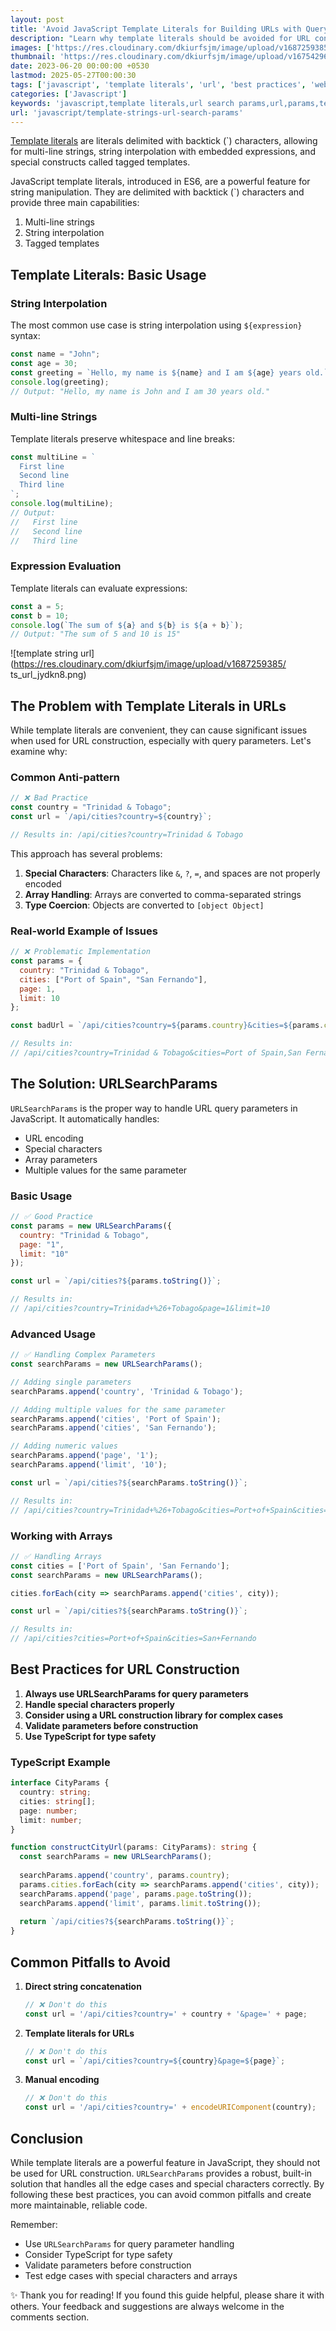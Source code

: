 ```yaml
---
layout: post
title: 'Avoid JavaScript Template Literals for Building URLs with Query Params'
description: "Learn why template literals should be avoided for URL construction and how to properly handle query parameters using URLSearchParams. A comprehensive guide with practical examples."
images: ['https://res.cloudinary.com/dkiurfsjm/image/upload/v1687259385/ts_url_jydkn8.png']
thumbnail: 'https://res.cloudinary.com/dkiurfsjm/image/upload/v1675429691/JavaScript_v4qblf.jpg'
date: 2023-06-20 00:00:00 +0530
lastmod: 2025-05-27T00:00:30
tags: ['javascript', 'template literals', 'url', 'best practices', 'web development']
categories: ['Javascript']
keywords: 'javascript,template literals,url search params,url,params,template strings,strings,query,query params'
url: 'javascript/template-strings-url-search-params'
---
```


[Template literals](https://developer.mozilla.org/en-US/docs/Web/JavaScript/Reference/Template_literals) are literals delimited with backtick (`) characters, allowing for multi-line strings, string interpolation with embedded expressions, and special constructs called tagged templates.

JavaScript template literals, introduced in ES6, are a powerful feature for string manipulation. They are delimited with backtick (`) characters and provide three main capabilities:

1. Multi-line strings
2. String interpolation
3. Tagged templates

## Template Literals: Basic Usage

### String Interpolation
The most common use case is string interpolation using `${expression}` syntax:

```javascript
const name = "John";
const age = 30;
const greeting = `Hello, my name is ${name} and I am ${age} years old.`;
console.log(greeting);
// Output: "Hello, my name is John and I am 30 years old."
```

### Multi-line Strings
Template literals preserve whitespace and line breaks:

```javascript
const multiLine = `
  First line
  Second line
  Third line
`;
console.log(multiLine);
// Output:
//   First line
//   Second line
//   Third line
```

### Expression Evaluation
Template literals can evaluate expressions:

```javascript
const a = 5;
const b = 10;
console.log(`The sum of ${a} and ${b} is ${a + b}`);
// Output: "The sum of 5 and 10 is 15"
```

![template string url](https://res.cloudinary.com/dkiurfsjm/image/upload/v1687259385/
ts_url_jydkn8.png)

## The Problem with Template Literals in URLs

While template literals are convenient, they can cause significant issues when used for URL construction, especially with query parameters. Let's examine why:

### Common Anti-pattern

```javascript
// ❌ Bad Practice
const country = "Trinidad & Tobago";
const url = `/api/cities?country=${country}`;

// Results in: /api/cities?country=Trinidad & Tobago
```

This approach has several problems:

1. **Special Characters**: Characters like `&`, `?`, `=`, and spaces are not properly encoded
2. **Array Handling**: Arrays are converted to comma-separated strings
3. **Type Coercion**: Objects are converted to `[object Object]`

### Real-world Example of Issues

```javascript
// ❌ Problematic Implementation
const params = {
  country: "Trinidad & Tobago",
  cities: ["Port of Spain", "San Fernando"],
  page: 1,
  limit: 10
};

const badUrl = `/api/cities?country=${params.country}&cities=${params.cities}&page=${params.page}&limit=${params.limit}`;

// Results in: 
// /api/cities?country=Trinidad & Tobago&cities=Port of Spain,San Fernando&page=1&limit=10
```

## The Solution: URLSearchParams

`URLSearchParams` is the proper way to handle URL query parameters in JavaScript. It automatically handles:
- URL encoding
- Special characters
- Array parameters
- Multiple values for the same parameter

### Basic Usage

```javascript
// ✅ Good Practice
const params = new URLSearchParams({
  country: "Trinidad & Tobago",
  page: "1",
  limit: "10"
});

const url = `/api/cities?${params.toString()}`;

// Results in: 
// /api/cities?country=Trinidad+%26+Tobago&page=1&limit=10
```

### Advanced Usage

```javascript
// ✅ Handling Complex Parameters
const searchParams = new URLSearchParams();

// Adding single parameters
searchParams.append('country', 'Trinidad & Tobago');

// Adding multiple values for the same parameter
searchParams.append('cities', 'Port of Spain');
searchParams.append('cities', 'San Fernando');

// Adding numeric values
searchParams.append('page', '1');
searchParams.append('limit', '10');

const url = `/api/cities?${searchParams.toString()}`;

// Results in: 
// /api/cities?country=Trinidad+%26+Tobago&cities=Port+of+Spain&cities=San+Fernando&page=1&limit=10
```

### Working with Arrays

```javascript
// ✅ Handling Arrays
const cities = ['Port of Spain', 'San Fernando'];
const searchParams = new URLSearchParams();

cities.forEach(city => searchParams.append('cities', city));

const url = `/api/cities?${searchParams.toString()}`;

// Results in: 
// /api/cities?cities=Port+of+Spain&cities=San+Fernando
```

## Best Practices for URL Construction

1. **Always use URLSearchParams for query parameters**
2. **Handle special characters properly**
3. **Consider using a URL construction library for complex cases**
4. **Validate parameters before construction**
5. **Use TypeScript for type safety**

### TypeScript Example

```typescript
interface CityParams {
  country: string;
  cities: string[];
  page: number;
  limit: number;
}

function constructCityUrl(params: CityParams): string {
  const searchParams = new URLSearchParams();
  
  searchParams.append('country', params.country);
  params.cities.forEach(city => searchParams.append('cities', city));
  searchParams.append('page', params.page.toString());
  searchParams.append('limit', params.limit.toString());
  
  return `/api/cities?${searchParams.toString()}`;
}
```

## Common Pitfalls to Avoid

1. **Direct string concatenation**
   ```javascript
   // ❌ Don't do this
   const url = '/api/cities?country=' + country + '&page=' + page;
   ```

2. **Template literals for URLs**
   ```javascript
   // ❌ Don't do this
   const url = `/api/cities?country=${country}&page=${page}`;
   ```

3. **Manual encoding**
   ```javascript
   // ❌ Don't do this
   const url = '/api/cities?country=' + encodeURIComponent(country);
   ```

## Conclusion

While template literals are a powerful feature in JavaScript, they should not be used for URL construction. `URLSearchParams` provides a robust, built-in solution that handles all the edge cases and special characters correctly. By following these best practices, you can avoid common pitfalls and create more maintainable, reliable code.

Remember:
- Use `URLSearchParams` for query parameter handling
- Consider TypeScript for type safety
- Validate parameters before construction
- Test edge cases with special characters and arrays

✨ Thank you for reading! If you found this guide helpful, please share it with others. Your feedback and suggestions are always welcome in the comments section.

